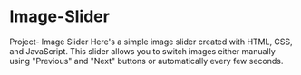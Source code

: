 # Image-Slider
Project- Image Slider
Here's a simple image slider created with HTML, CSS, and JavaScript. This slider allows you to switch images either manually using "Previous" and "Next" buttons or automatically every few seconds.

